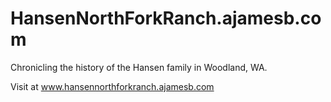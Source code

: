 # HansenNorthForkRanch.ajamesb.com

Chronicling the history of the Hansen family in Woodland, WA.

Visit at www.hansennorthforkranch.ajamesb.com